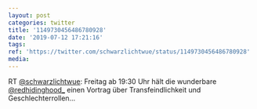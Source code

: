 ```yaml
---
layout: post
categories: twitter
title: '1149730456486780928'
date: '2019-07-12 17:21:16'
tags: 
ref: 'https://twitter.com/schwarzlichtwue/status/1149730456486780928'
media:
---
```

RT [@schwarzlichtwue](https://twitter.com/schwarzlichtwue): Freitag ab 19:30 Uhr hält die wunderbare [@redhidinghood_](https://twitter.com/redhidinghood_) einen Vortrag über Transfeindlichkeit und Geschlechterrollen… 

